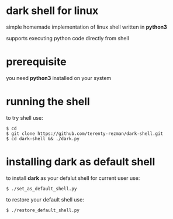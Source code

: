# dark shell for linux
simple homemade implementation of linux shell written in __python3__

supports executing python code directly from shell

# prerequisite
you need __python3__ installed on your system

# running the shell
to try shell use:
```
$ cd
$ git clone https://github.com/terenty-rezman/dark-shell.git
$ cd dark-shell && ./dark.py
```

# installing dark as default shell
to install __dark__ as your defalut shell for current user use:
```
$ ./set_as_default_shell.py
```
to restore your default shell use:
```
$ ./restore_default_shell.py
```
